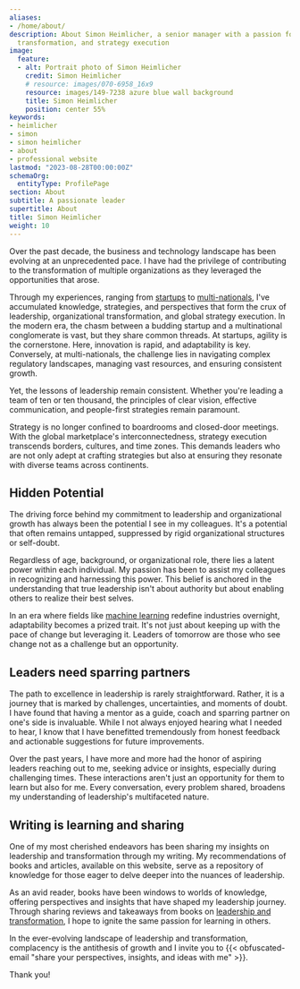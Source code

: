 ```yaml
---
aliases:
- /home/about/
description: About Simon Heimlicher, a senior manager with a passion for leadership,
  transformation, and strategy execution
image:
  feature:
  - alt: Portrait photo of Simon Heimlicher
    credit: Simon Heimlicher
    # resource: images/070-6958_16x9
    resource: images/149-7238 azure blue wall background
    title: Simon Heimlicher
    position: center 55%
keywords:
- heimlicher
- simon
- simon heimlicher
- about
- professional website
lastmod: "2023-08-28T00:00:00Z"
schemaOrg:
  entityType: ProfilePage
section: About
subtitle: A passionate leader
supertitle: About
title: Simon Heimlicher
weight: 10
---
```


Over the past decade, the business and technology landscape has been evolving at an unprecedented pace. I have had the privilege of contributing to the transformation of multiple organizations as they leveraged the opportunities that arose.

Through my experiences, ranging from [startups](https://stimmt.ch/) to [multi-nationals](https://www.ubs.com), I've accumulated knowledge, strategies, and perspectives that form the crux of leadership, organizational transformation, and global strategy execution. In the modern era, the chasm between a budding startup and a multinational conglomerate is vast, but they share common threads. At startups, agility is the cornerstone. Here, innovation is rapid, and adaptability is key. Conversely, at multi-nationals, the challenge lies in navigating complex regulatory landscapes, managing vast resources, and ensuring consistent growth.

Yet, the lessons of leadership remain consistent. Whether you're leading a team of ten or ten thousand, the principles of clear vision, effective communication, and people-first strategies remain paramount.

Strategy is no longer confined to boardrooms and closed-door meetings. With the global marketplace's interconnectedness, strategy execution transcends borders, cultures, and time zones. This demands leaders who are not only adept at crafting strategies but also at ensuring they resonate with diverse teams across continents.

## Hidden Potential

The driving force behind my commitment to leadership and organizational growth has always been the potential I see in my colleagues. It's a potential that often remains untapped, suppressed by rigid organizational structures or self-doubt.

Regardless of age, background, or organizational role, there lies a latent power within each individual. My passion has been to assist my colleagues in recognizing and harnessing this power. This belief is anchored in the understanding that true leadership isn't about authority but about enabling others to realize their best selves.

In an era where fields like [machine learning](/research/machine-learning) redefine industries overnight, adaptability becomes a prized trait. It's not just about keeping up with the pace of change but leveraging it. Leaders of tomorrow are those who see change not as a challenge but an opportunity.

## Leaders need sparring partners

The path to excellence in leadership is rarely straightforward. Rather, it is a journey that is marked by challenges, uncertainties, and moments of doubt. I have found that having a mentor as a guide, coach and sparring partner on one's side is invaluable. While I not always enjoyed hearing what I needed to hear, I know that I have benefitted tremendously from honest feedback and actionable suggestions for future improvements.

Over the past years, I have more and more had the honor of aspiring leaders reaching out to me, seeking advice or insights, especially during challenging times. These interactions aren't just an opportunity for them to learn but also for me. Every conversation, every problem shared, broadens my understanding of leadership's multifaceted nature.

## Writing is learning and sharing

One of my most cherished endeavors has been sharing my insights on leadership and transformation through my writing. My recommendations of books and articles, available on this website, serve as a repository of knowledge for those eager to delve deeper into the nuances of leadership.

As an avid reader, books have been windows to worlds of knowledge, offering perspectives and insights that have shaped my leadership journey. Through sharing reviews and takeaways from books on [leadership and transformation](/categories/book), I hope to ignite the same passion for learning in others.

In the ever-evolving landscape of leadership and transformation, complacency is the antithesis of growth and I invite you to {{< obfuscated-email "share your perspectives, insights, and ideas with me" >}}.

Thank you!
